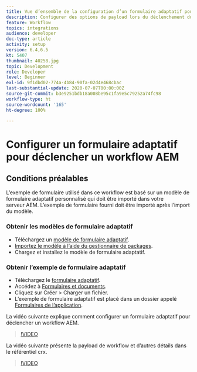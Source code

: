 ```yaml
---
title: Vue d’ensemble de la configuration d’un formulaire adaptatif pour déclencher un workflow AEM
description: Configurer des options de payload lors du déclenchement du workflow AEM à l’envoi d’un formulaire
feature: Workflow
topics: integrations
audience: developer
doc-type: article
activity: setup
version: 6.4,6.5
kt: 5407
thumbnail: 40258.jpg
topic: Development
role: Developer
level: Beginner
exl-id: 9f1dbd02-774a-4b84-90fa-02d4e468cbac
last-substantial-update: 2020-07-07T00:00:00Z
source-git-commit: b3e9251bdb18a008be95c1fa9e5c79252a74fc98
workflow-type: ht
source-wordcount: '165'
ht-degree: 100%

---
```


# Configurer un formulaire adaptatif pour déclencher un workflow AEM

## Conditions préalables

L’exemple de formulaire utilisé dans ce workflow est basé sur un modèle de formulaire adaptatif personnalisé qui doit être importé dans votre serveur AEM. L’exemple de formulaire fourni doit être importé après l’import du modèle.

### Obtenir les modèles de formulaire adaptatif

* Téléchargez un [modèle de formulaire adaptatif](assets/af-form-template.zip).
* [Importez le modèle à l’aide du gestionnaire de packages](http://localhost:4502/crx/packmgr/index.jsp).
* Chargez et installez le modèle de formulaire adaptatif.

### Obtenir l’exemple de formulaire adaptatif

* Téléchargez le [formulaire adaptatif](assets/peak-application-form.zip).
* Accédez à [Formulaires et documents](http://localhost:4502/aem/forms.html/content/dam/formsanddocuments).
* Cliquez sur Créer > Charger un fichier.
* L’exemple de formulaire adaptatif est placé dans un dossier appelé [Formulaires de l’application](http://localhost:4502/aem/forms.html/content/dam/formsanddocuments/applicationforms).

La vidéo suivante explique comment configurer un formulaire adaptatif pour déclencher un workflow AEM.
>[!VIDEO](https://video.tv.adobe.com/v/40258?quality=12&learn=on)

La vidéo suivante présente la payload de workflow et d’autres détails dans le référentiel crx.

>[!VIDEO](https://video.tv.adobe.com/v/40259?quality=12&learn=on)

